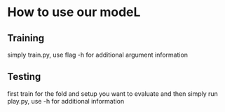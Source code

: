 # How to use our modeL

## Training
simply train.py, use flag -h for additional argument information

## Testing
first train for the fold and setup you want to evaluate and then simply run play.py, use -h for additional information